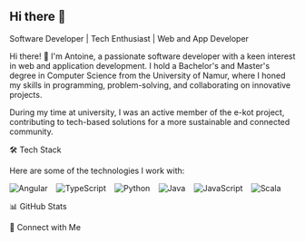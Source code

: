 ## Hi there 👋

Software Developer | Tech Enthusiast | Web and App Developer

Hi there! 👋 I'm Antoine, a passionate software developer with a keen interest in web and application development. I hold a Bachelor's and Master's degree in Computer Science from the University of Namur, where I honed my skills in programming, problem-solving, and collaborating on innovative projects.

During my time at university, I was an active member of the e-kot project, contributing to tech-based solutions for a more sustainable and connected community.

🛠️ Tech Stack

Here are some of the technologies I work with:
<div style="display: flex; flex-wrap: wrap; gap: 15px;"> <img src="https://img.shields.io/badge/Angular-DD0031?style=for-the-badge&logo=angular&logoColor=white" alt="Angular"/> <img src="https://img.shields.io/badge/TypeScript-007ACC?style=for-the-badge&logo=typescript&logoColor=white" alt="TypeScript"/> <img src="https://img.shields.io/badge/Python-3776AB?style=for-the-badge&logo=python&logoColor=white" alt="Python"/> <img src="https://img.shields.io/badge/Java-007396?style=for-the-badge&logo=java&logoColor=white" alt="Java"/> <img src="https://img.shields.io/badge/JavaScript-F7DF1E?style=for-the-badge&logo=javascript&logoColor=black" alt="JavaScript"/> <img src="https://img.shields.io/badge/Scala-DC322F?style=for-the-badge&logo=scala&logoColor=white" alt="Scala"/> </div>

📊 GitHub Stats



🔗 Connect with Me


